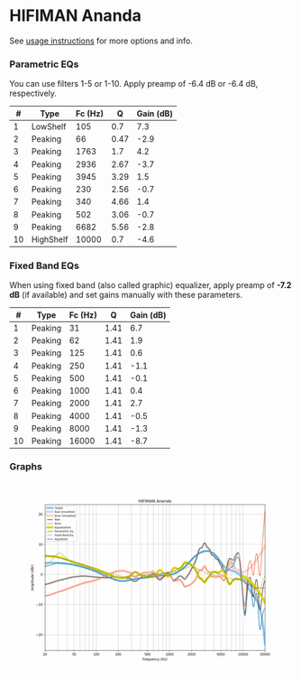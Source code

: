 # HIFIMAN Ananda
See [usage instructions](https://github.com/jaakkopasanen/AutoEq#usage) for more options and info.

### Parametric EQs
You can use filters 1-5 or 1-10. Apply preamp of -6.4 dB or -6.4 dB, respectively.

|   # | Type      |   Fc (Hz) |    Q |   Gain (dB) |
|-----|-----------|-----------|------|-------------|
|   1 | LowShelf  |       105 | 0.7  |         7.3 |
|   2 | Peaking   |        66 | 0.47 |        -2.9 |
|   3 | Peaking   |      1763 | 1.7  |         4.2 |
|   4 | Peaking   |      2936 | 2.67 |        -3.7 |
|   5 | Peaking   |      3945 | 3.29 |         1.5 |
|   6 | Peaking   |       230 | 2.56 |        -0.7 |
|   7 | Peaking   |       340 | 4.66 |         1.4 |
|   8 | Peaking   |       502 | 3.06 |        -0.7 |
|   9 | Peaking   |      6682 | 5.56 |        -2.8 |
|  10 | HighShelf |     10000 | 0.7  |        -4.6 |

### Fixed Band EQs
When using fixed band (also called graphic) equalizer, apply preamp of **-7.2 dB** (if available) and set gains manually with these parameters.

|   # | Type    |   Fc (Hz) |    Q |   Gain (dB) |
|-----|---------|-----------|------|-------------|
|   1 | Peaking |        31 | 1.41 |         6.7 |
|   2 | Peaking |        62 | 1.41 |         1.9 |
|   3 | Peaking |       125 | 1.41 |         0.6 |
|   4 | Peaking |       250 | 1.41 |        -1.1 |
|   5 | Peaking |       500 | 1.41 |        -0.1 |
|   6 | Peaking |      1000 | 1.41 |         0.4 |
|   7 | Peaking |      2000 | 1.41 |         2.7 |
|   8 | Peaking |      4000 | 1.41 |        -0.5 |
|   9 | Peaking |      8000 | 1.41 |        -1.3 |
|  10 | Peaking |     16000 | 1.41 |        -8.7 |

### Graphs
![](./HIFIMAN%20Ananda.png)
